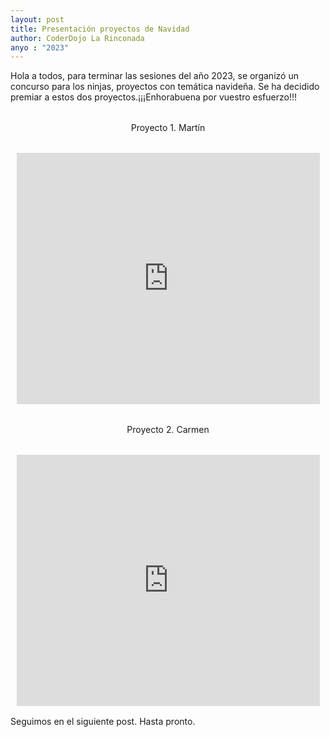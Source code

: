 ```yaml
---
layout: post
title: Presentación proyectos de Navidad
author: CoderDojo La Rinconada
anyo : "2023"
---
```


Hola a todos, para terminar las sesiones del año 2023, se organizó un concurso para los ninjas, proyectos con temática navideña. Se ha  decidido premiar a estos dos proyectos.¡¡¡Enhorabuena por vuestro esfuerzo!!!

<div style="text-align:center; margin: 2rem 0">Proyecto 1. Martín
</div>
<div style="margin: 1rem auto; text-align:center;"><iframe src="https://scratch.mit.edu/projects/940791026/embed" allowtransparency="true" width="485" height="402" frameborder="0" scrolling="no" allowfullscreen></iframe></div>

<div style="text-align:center; margin: 2rem 0">Proyecto 2. Carmen
</div>
<div style="margin: 1rem auto; text-align:center;"><iframe src="https://scratch.mit.edu/projects/940785380/embed" allowtransparency="true" width="485" height="402" frameborder="0" scrolling="no" allowfullscreen></iframe></div>


Seguimos en el siguiente post. Hasta pronto.


[emoji]: /images/emoji-pensando.png
